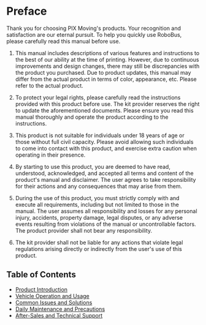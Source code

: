 # Preface

Thank you for choosing PIX Moving's products. Your recognition and satisfaction are our eternal pursuit. To help you quickly use RoboBus, please carefully read this manual before use.

1. This manual includes descriptions of various features and instructions to the best of our ability at the time of printing. However, due to continuous improvements and design changes, there may still be discrepancies with the product you purchased. Due to product updates, this manual may differ from the actual product in terms of color, appearance, etc. Please refer to the actual product.

2. To protect your legal rights, please carefully read the instructions provided with this product before use. The kit provider reserves the right to update the aforementioned documents. Please ensure you read this manual thoroughly and operate the product according to the instructions.

3. This product is not suitable for individuals under 18 years of age or those without full civil capacity. Please avoid allowing such individuals to come into contact with this product, and exercise extra caution when operating in their presence.

4. By starting to use this product, you are deemed to have read, understood, acknowledged, and accepted all terms and content of the product's manual and disclaimer. The user agrees to take responsibility for their actions and any consequences that may arise from them.

5. During the use of this product, you must strictly comply with and execute all requirements, including but not limited to those in the manual. The user assumes all responsibility and losses for any personal injury, accidents, property damage, legal disputes, or any adverse events resulting from violations of the manual or uncontrollable factors. The product provider shall not bear any responsibility.

6. The kit provider shall not be liable for any actions that violate legal regulations arising directly or indirectly from the user's use of this product. 

## Table of Contents
- [Product Introduction](./Product%20Introduction.md)
- [Vehicle Operation and Usage](./Vehicle%20Operation%20and%20Usage.md)
- [Common Issues and Solutions](./Common%20Issues%20and%20Solutions.md)
- [Daily Maintenance and Precautions](./Daily%20Maintenance%20and%20Precautions.md)
- [After-Sales and Technical Support](./After-Sales%20and%20Technical%20Support.md)